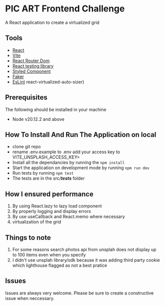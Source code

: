 # PIC ART Frontend Challenge 

A React application to create a virtualized grid


## Tools

- [React](https://reactjs.org/)
- [Vite](https://vitejs.dev/)
- [React Router Dom](https://www.npmjs.com/package/react-router-dom)
- [React testing library](https://testing-library.com/docs/react-testing-library/intro/)
- [Styled Component](https://styled-components.com/)
- [Faker](https://www.npmjs.com/package/@faker-js/faker)
- [EsLint](https://www.npmjs.com/package/eslint)
react-virtualized-auto-sizer)

## Prerequisites

The following should be installed in your machine

- Node v20.12.2 and above

## How To Install And Run The Application on local

- clone git repo
- rename .env.example to .env add your access key to VITE_UNSPLASH_ACCESS_KEY=
- Install all the dependancies by running the `npm install`
- Start the application on development mode by running `npm run dev`
- Run tests by running `npm test`
- The tests are in the src/___tests___ folder

## How I ensured performance
1. By using React.lazy to lazy load component
2. By properly logging and display errors
3. By use useCallback and React.memo where necessary
4. virtualization of the grid

## Things to note
1. For some reasons search photos api from unsplah does not display up to 100 items even when you specify
2. I didn't use unsplah library/sdk because it was adding third party cookie which lighthouse flagged as not a best pratice


## Issues

Issues are always very welcome. Please be sure to create a constructive issue when neccessary.
